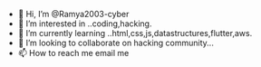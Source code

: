 - 👋 Hi, I’m @Ramya2003-cyber
- 👀 I’m interested in ..coding,hacking.
- 🌱 I’m currently learning ..html,css,js,datastructures,flutter,aws.
- 💞️ I’m looking to collaborate on  hacking community...
- 📫 How to reach me email me

<!---
Ramya2003-cyber/Ramya2003-cyber is a ✨ special ✨ repository because its `README.md` (this file) appears on your GitHub profile.
You can click the Preview link to take a look at your changes.
--->
